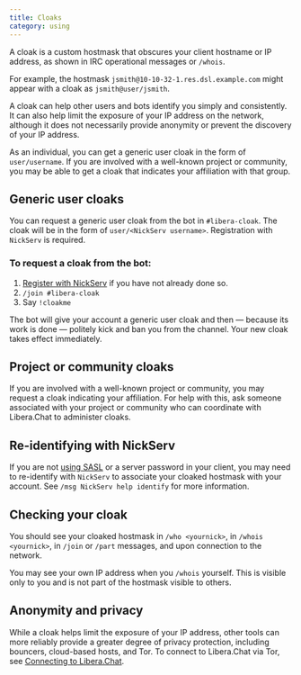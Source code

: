 ```yaml
---
title: Cloaks 
category: using
---
```


A cloak is a custom hostmask that obscures your client hostname or IP address,
as shown in IRC operational messages or `/whois`. 

For example, the hostmask `jsmith@10-10-32-1.res.dsl.example.com` might appear
with a cloak as `jsmith@user/jsmith`.

A cloak can help other users and bots identify you simply and consistently. It
can also help limit the exposure of your IP address on the network, although
it does not necessarily provide anonymity or prevent the discovery of your IP
address. 

As an individual, you can get a generic user cloak in the form of
`user/username`. If you are involved with a well-known project or community,
you may be able to get a cloak that indicates your affiliation with that
group. 

## Generic user cloaks

You can request a generic user cloak from the bot in `#libera-cloak`. The
cloak will be in the form of `user/<NickServ username>`. Registration with
`NickServ` is required.

### To request a cloak from the bot:

1. [Register with NickServ](/guides/registration) if you have not already
   done so.
2. `/join #libera-cloak`
3. Say `!cloakme`

The bot will give your account a generic user cloak and then — because its work
is done — politely kick and ban you from the channel. Your new cloak takes
effect immediately. 

## Project or community cloaks

If you are involved with a well-known project or community, you may request a
cloak indicating your affiliation. For help with this, ask someone associated
with your project or community who can coordinate with Libera.Chat to
administer cloaks.

## Re-identifying with NickServ

If you are not [using SASL](/guides/sasl) or a server password in your client,
you may need to re-identify with `NickServ` to associate your cloaked hostmask
with your account. See `/msg NickServ help identify` for more information.

## Checking your cloak

You should see your cloaked hostmask in `/who <yournick>`, in `/whois
<yournick>`, in `/join` or `/part` messages, and upon connection to the
network.

You may see your own IP address when you `/whois` yourself. This is visible
only to you and is not part of the hostmask visible to others.

## Anonymity and privacy

While a cloak helps limit the exposure of your IP address, other tools can
more reliably provide a greater degree of privacy protection, including
bouncers, cloud-based hosts, and Tor. To connect to Libera.Chat via Tor, see
[Connecting to Libera.Chat](/guides/connect).

